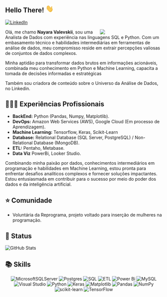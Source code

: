 <h2> Hello There! <img src="https://raw.githubusercontent.com/ABSphreak/ABSphreak/master/gifs/Hi.gif" height="25px"></h2>


[ ![LinkedIn](https://img.shields.io/badge/LinkedIn-4682B4?style=for-the-badge&logo=linkedin&logoColor=white)](https://www.linkedin.com/in/nayaraba/)

<img align="right" src="https://img.freepik.com/vetores-premium/conceito-plano-de-vetor-de-carreira-de-analista-de-dados-ilustracao-local_151150-13220.jpg?w=1380" width='200'/> 

Olá, me chamo **Nayara Valevskii**, sou uma Analista de Dados com experiência nas linguagens SQL e Python.
Com um embasamento técnico e habilidades intermediárias em ferramentas de análise de dados, meu compromisso reside em extrair percepções valiosas de conjuntos de dados complexos. 

Minha aptidão para transformar dados brutos em informações acionáveis, combinada meu conhecimento em Python e Machine Learning, capacita a tomada de decisões informadas e estratégicas

Também sou criadora de conteúdo sobre o Universo da Análise de Dados, no Linkedin.

## 👩🏽‍💻 Experiências Profissionais

-  **BackEnd:**  Python (Pandas, Numpy, Matplotlib).
-  **DevOps:**  Amazon Web Services (AWS), Google Cloud (Em processo de Aprendizagem).
-  **Machine Learning:**  Tensorflow, Keras, Scikit-Learn
-  **Database:** Relational Database (SQL Server, PostgreSQL) / Non-Relational Database (MongoDB).
-  **ETL:** Pentaho, Metabase.
-  **Data Viz** PowerBi, Looker Studio.

<p>Combinando minha paixão por dados, conhecimentos intermediários em programação e habilidades em Machine Learning, estou pronta para enfrentar desafios analíticos complexos e fornecer soluções impactantes. Estou entusiasmada em contribuir para o sucesso por meio do poder dos dados e da inteligência artificial.</p>

## ⭐️ Comunidade

- Voluntária da Reprograma, projeto voltado para inserção de mulheres na programação.



## 🚀 Status

<img src="https://github-readme-stats.vercel.app/api?username=nayarawakewski&theme=dark&show_icons=true" alt="GitHub Stats" />


## 📚 Skills


<div align="center">

![MicrosoftSQLServer](https://img.shields.io/badge/Microsoft%20SQL%20Server-CC2927?style=for-the-badge&logo=microsoft%20sql%20server&logoColor=white) ![Postgres](https://img.shields.io/badge/postgres-%23316192.svg?style=for-the-badge&logo=postgresql&logoColor=white) ![SQL](https://img.shields.io/badge/SQL-%2300758F.svg?style=for-the-badge&logo=sql&logoColor=white) ![ETL](https://img.shields.io/badge/ETL-pink?style=for-the-badge&logo=sql&logoColor=white) ![Power Bi](https://img.shields.io/badge/power_bi-F2C811?style=for-the-badge&logo=powerbi&logoColor=black) ![MySQL](https://img.shields.io/badge/mysql-%2300f.svg?style=for-the-badge&logo=mysql&logoColor=white) ![Visual Studio](https://img.shields.io/badge/Visual%20Studio-5C2D91.svg?style=for-the-badge&logo=visual-studio&logoColor=white) ![Python](https://img.shields.io/badge/python-3670A0?style=for-the-badge&logo=python&logoColor=ffdd54) ![Keras](https://img.shields.io/badge/Keras-%23D00000.svg?style=for-the-badge&logo=Keras&logoColor=white) ![Matplotlib](https://img.shields.io/badge/Matplotlib-%23ffffff.svg?style=for-the-badge&logo=Matplotlib&logoColor=black) ![Pandas](https://img.shields.io/badge/pandas-%23150458.svg?style=for-the-badge&logo=pandas&logoColor=white) ![NumPy](https://img.shields.io/badge/numpy-%23013243.svg?style=for-the-badge&logo=numpy&logoColor=white) ![scikit-learn](https://img.shields.io/badge/scikit--learn-%23F7931E.svg?style=for-the-badge&logo=scikit-learn&logoColor=white) ![TensorFlow](https://img.shields.io/badge/TensorFlow-%23FF6F00.svg?style=for-the-badge&logo=TensorFlow&logoColor=white) 

</div>


